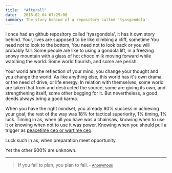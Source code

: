```yaml
---
title:  "Afterall"
date:   2016-02-04 07:25:00
summary: The story behind of a repository called 'tyasgondola'.
---
```


I once had an github repository called 'tyasgondola', it has it own story behind. Your, lives are supposed to be like climbing a cliff, sometime You need not to look to the bottom, You need not to look back or you will probably fall. Some people are like to using a gondola lift, in a freezing snowy mountain with a glass of hot choco milk moving forward while watching the world. Some world flourish, and some are perish.

Your world are the reflection of your mind, you change your thought and you change the world. As like anything else, this world has it's own drama, or the need of drive, or life energy. In relation with themselves, some world are taken that from and destructed the source, some are giving its own, and strengthening itself, some other begging for it. But nevertheless, a good deeds always bring a good karma.

When you have the right mindset, you already 80% success in achieving your goal, the rest of the way was 18% for tactical superiority, 1% timing, 1% luck. Timing in as, when all you have was a chainsaw, knowing when to use it or knowing when not to use it was power. Knowing when you should pull a trigger as [peacetime ceo or wartime ceo](http://www.bhorowitz.com/peacetime_ceo_wartime_ceo).

Luck such in as, when preparation meet opportunity.

Yet the other 900% are unknown.


---
> If you fail to plan, you plan to fail.
> <small>- [Anonymous]()</small>